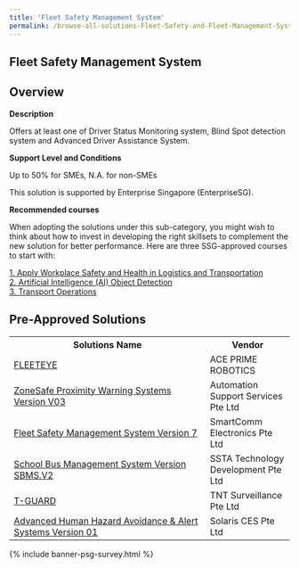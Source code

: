 ```yaml
---
title: 'Fleet Safety Management System'
permalink: /browse-all-solutions-Fleet-Safety-and-Fleet-Management-System/Fleet-Safety-Management-System
---
```


## Fleet Safety Management System
## Overview

**Description**

Offers at least one of Driver Status Monitoring system, Blind Spot detection system and Advanced Driver Assistance System.

**Support Level and Conditions**

Up to 50% for SMEs, N.A. for non-SMEs

This solution is supported by Enterprise Singapore (EnterpriseSG).

**Recommended courses**

When adopting the solutions under this sub-category, you might wish to think about how to invest in developing the right skillsets to complement the new solution for better performance. Here are three SSG-approved courses to start with:

<a href='https://sfec.enterprisejobskills.gov.sg/Course_Internet/CourseDetail.aspx?CoursesReferenceNumber=TGS-2020503728'  target='_blank' rel='noopener'>1. Apply Workplace Safety and Health in Logistics and Transportation</a><br>
<a href='https://sfec.enterprisejobskills.gov.sg/Course_Internet/CourseDetail.aspx?CoursesReferenceNumber=TGS-2022016047'  target='_blank' rel='noopener'>2. Artificial Intelligence (AI) Object Detection</a><br>
<a href='https://sfec.enterprisejobskills.gov.sg/Course_Internet/CourseDetail.aspx?CoursesReferenceNumber=TGS-2019504063'  target='_blank' rel='noopener'>3. Transport Operations</a><br>

## Pre-Approved Solutions

<table>
<tr>
<th style='width: auto;'><b>Solutions Name</b></th>
<th style='width: 30%;'><b>Vendor</b></th>
</tr>
<tr>
<td><a href='/productivity-solutions-grant/solutionrepo/solution56' target='_blank'>FLEETEYE</a><br></td>
<td>ACE PRIME ROBOTICS</td>
</tr>
<tr>
<td><a href='/productivity-solutions-grant/solutionrepo/solution164' target='_blank'>ZoneSafe Proximity Warning Systems Version V03</a><br></td>
<td>Automation Support Services Pte Ltd</td>
</tr>
<tr>
<td><a href='/productivity-solutions-grant/solutionrepo/solution872' target='_blank'>Fleet Safety Management System Version 7</a><br></td>
<td>SmartComm Electronics Pte Ltd</td>
</tr>
<tr>
<td><a href='/productivity-solutions-grant/solutionrepo/solution873' target='_blank'>School Bus Management System Version SBMS.V2</a><br></td>
<td>SSTA Technology Development Pte Ltd</td>
</tr>
<tr>
<td><a href='/productivity-solutions-grant/solutionrepo/solution976' target='_blank'>T-GUARD</a><br></td>
<td>TNT Surveillance Pte Ltd</td>
</tr>
<tr>
<td><a href='/productivity-solutions-grant/solutionrepo/solution1593' target='_blank'>Advanced Human Hazard Avoidance & Alert Systems Version 01</a><br></td>
<td>Solaris CES Pte Ltd</td>
</tr>
</table>

{% include banner-psg-survey.html %}
